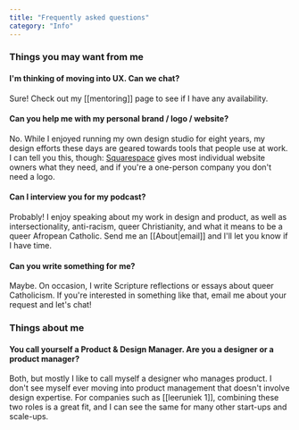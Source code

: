 ```yaml
---
title: "Frequently asked questions"
category: "Info"
---
```

### Things you may want from me

#### I'm thinking of moving into UX. Can we chat?
Sure! Check out my [[mentoring]] page to see if I have any availability.

#### Can you help me with my personal brand / logo / website?
No. While I enjoyed running my own design studio for eight years, my design efforts these days are geared towards tools that people use at work. I can tell you this, though: [Squarespace](https://www.squarespace.com/) gives most individual website owners what they need, and if you're a one-person company you don't need a logo.

#### Can I interview you for my podcast?
Probably! I enjoy speaking about my work in design and product, as well as intersectionality, anti-racism, queer Christianity, and what it means to be a queer Afropean Catholic. Send me an [[About|email]] and I'll let you know if I have time.

#### Can you write something for me?
Maybe. On occasion, I write Scripture reflections or essays about queer Catholicism. If you're interested in something like that, email me about your request and let's chat!

### Things about me

#### You call yourself a Product & Design Manager. Are you a designer or a product manager?
Both, but mostly I like to call myself a designer who manages product. I don't see myself ever moving into product management that doesn't involve design expertise. For companies such as [[leeruniek 1]], combining these two roles is a great fit, and I can see the same for many other start-ups and scale-ups.

 

